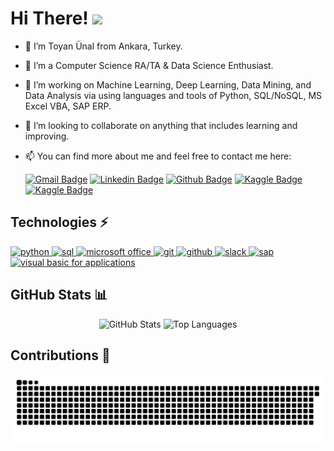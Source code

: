 # Hi There! <img src="https://raw.githubusercontent.com/aemmadi/aemmadi/master/wave.gif" width="25px">

- 👨 I’m Toyan Ünal from Ankara, Turkey.
- 🌱 I’m a Computer Science RA/TA & Data Science Enthusiast.
- 👀 I’m working on Machine Learning, Deep Learning, Data Mining, and Data Analysis via using languages and tools of Python, SQL/NoSQL, MS Excel VBA, SAP ERP. 
- 🤝 I’m looking to collaborate on anything that includes learning and improving.
- 📫 You can find more about me and feel free to contact me here:

    [![Gmail Badge](https://img.shields.io/badge/-toyanunal-c14438?style=flat&logo=Gmail&logoColor=white&link=mailto:toyanunal@gmail.com)](mailto:toyanunal@gmail.com)
    [![Linkedin Badge](https://img.shields.io/badge/-toyanunal-blue?style=flat&logo=Linkedin&logoColor=white&link=https://www.linkedin.com/in/toyanunal/)](https://www.linkedin.com/in/toyanunal/)
    [![Github Badge](https://img.shields.io/badge/-toyanunal-black?style=flat&logo=Github&logoColor=white&link=https://www.github.com/toyanunal/)](https://www.github.com/toyanunal/)
    [![Kaggle Badge](https://img.shields.io/badge/Kaggle-View%20Profile-informational)](https://www.kaggle.com/toyanu)
    [![Kaggle Badge](https://img.shields.io/badge/-toyanu-20BEFF?style=flat&logo=Kaggle&logoColor=white&link=https://www.kaggle.com/toyanu)](https://www.kaggle.com/toyanu)

## Technologies ⚡

<p align="left">
  <a href="https://www.python.org/" target="_blank"> <img src="https://www.vectorlogo.zone/logos/python/python-icon.svg" alt="python" width="40" height="40"/> </a>      
  <a href="https://www.microsoft.com/en-us/sql-server/sql-server-2019" target="_blank"> <img src="https://github.com/amido/azure-vector-icons/blob/master/icons/SQL%20Database%20(Generic).svg" alt="sql" width="33" height="40"/> </a> 
  <a href="https://www.office.com/" target="_blank"> <img src="https://github.com/get-icon/geticon/blob/master/icons/microsoft-office.svg" alt="microsoft office" width="40" height="40"/> </a>
  <a href="https://git-scm.com/" target="_blank"> <img src="https://www.vectorlogo.zone/logos/git-scm/git-scm-icon.svg" alt="git" width="40" height="40"/> </a>
  <a href="https://github.com/" target="_blank"> <img src="https://www.vectorlogo.zone/logos/github/github-tile.svg" alt="github" width="40" height="40"/> </a>
  <a href="https://slack.com/" target="_blank"> <img src="https://www.vectorlogo.zone/logos/slack/slack-icon.svg" alt="slack" width="40" height="40"/> </a>
  <a href="https://www.sap.com/" target="_blank"> <img src="https://www.vectorlogo.zone/logos/sap/sap-icon.svg" alt="sap" width="40" height="40"/> </a>
  <a href="https://docs.microsoft.com/en-us/office/vba/library-reference/concepts/getting-started-with-vba-in-office" target="_blank"> <img src="https://www.vectorlogo.zone/logos/microsoft_vb/microsoft_vb-icon.svg" alt="visual basic for applications" width="40" height="40"/> </a>
</p>

## GitHub Stats 📊

<p align="center">
  <img src="https://github-readme-stats.vercel.app/api?username=toyanunal&count_private=true&show_icons=true&hide=issues&include_all_commits=true&theme=vue" alt="GitHub Stats" />
  <img src="https://github-readme-stats.vercel.app/api/top-langs/?username=toyanunal&theme=vue&layout=compact" alt="Top Languages" />
</p>

## Contributions 📢

<p align="center">
  <img src="https://raw.githubusercontent.com/toyanunal/toyanunal/main/light.svg" alt="GitHub Contributions" />
</p>
